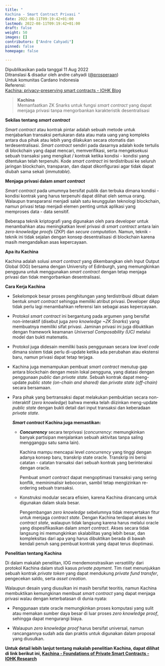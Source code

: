 ```yaml
---
title: "
Kachina - Smart Contract Privasi "
date: 2022-08-11T09:19:42+01:00
lastmod: 2022-08-11T09:19:42+01:00
draft: false
weight: 50
images: []
contributors: ["Andre Cahyadi"]
pinned: false
homepage: false

---
```


Dipublikasikan pada tanggal 11 Aug 2022<br/>
Ditranslasi & disadur oleh andre cahyadi ([@prosperaan](https://forum.cardano.org/u/prosperaan))<br/>
Untuk komunitas Cardano Indonesia<br/>
Referensi: <br/>
[Kachina: privacy-preserving smart contracts - IOHK Blog](https://iohk.io/en/blog/posts/2022/08/05/kachina-privacy-preserving-smart-contracts/)

> **Kachina**<br/>
> Memanfaatkan ZK Snarks untuk fungsi _smart contract_ yang dapat menjaga privasi tanpa mengorbankan karakteristik desentralisasi

**Sekilas tentang _smart contract_**

_Smart contract_ atau kontrak pintar adalah sebuah metode untuk menjabarkan transaksi pertukaran data atau mata uang yang kompleks antara dua pihak atau lebih yang dilakukan secara otomatis dan terdesentralisasi. _Smart contract_ sendiri pada dasarnya adalah kode tertulis di blockchain yang dapat mencari, memverifikasi, serta mengeksekusi sebuah transaksi yang mengikat / kontrak ketika kondisi - kondisi yang ditentukan telah terpenuhi. Kode _smart contract_ ini terdistribusi ke seluruh jaringan blockchain, transparan, dan dapat dikonfigurasi agar tidak dapat diubah sama sekali (_immutable_).

**Menjaga privasi dalam _smart contract_**

_Smart contract_ pada umumnya bersifat publik dan terbuka dimana kondisi - kondisi kontrak yang harus terpenuhi dapat dilihat oleh semua orang. Walaupun transparansi menjadi salah satu keunggulan teknologi blockchain, namun privasi tetap menjadi elemen penting untuk aplikasi yang memproses data - data sensitif.

Beberapa teknik kriptografi yang digunakan oleh para developer untuk menambahkan atau meningkatkan level privasi di _smart contract_ antara lain _zero-knowledge proofs_ (ZKP) dan _secure computation_. Namun, teknik - teknik ini tidak sejalan dengan konsep desentralisasi di blockchain karena masih mengandalkan asas kepercayaan.

**Apa itu Kachina**

Kachina adalah solusi _smart contract_ yang dikembangkan oleh Input Output Global (IOG) bersama dengan University of Edinburgh, yang memungkinkan pengguna untuk menggunakan _smart contract_ dengan tetap menjaga privasi dan tidak mengorbankan desentralisasi.

**Cara Kerja Kachina**

- Sekelompok besar proses penghitungan yang terdistribusi dibuat dalam bentuk _smart contract_ sehingga memiliki atribut privasi. Developer dApp tidak perlu lagi menambahkan referensi lain sebagai asas kepercayaan.

- Protokol _smart contract_ ini bergantung pada argumen yang bersifat non-interaktif (disebut juga _zero knowledge ~ZK Snarks_) yang membuatnya memiliki sifat privasi. Jaminan privasi ini juga dibuktikan dengan framework keamanan _Universal Composability (UC)_ melalui model dan bukti matematis.

- Protokol juga didesain memiliki basis penggunaan secara _low level code_ dimana sistem tidak perlu di-update ketika ada perubahan atau ekstensi baru, namun privasi dapat tetap terjaga.

- Kachina juga memampukan pembuat _smart contract_ menutup gap antara blockchain dengan mesin lokal pengguna, yang diatasi dengan penggunaan _public_ dan _private state_. Sebuah kontrak dapat meng-update _public state (on-chain and shared)_ dan _private state (off-chain)_ secara bersamaan.

- Para pihak yang bertransaksi dapat melakukan pembuktian secara non-interaktif (_zero knowledge_) bahwa mereka telah diizinkan meng-update _public state_ dengan bukti detail dari input transaksi dan keberadaan _private state_.

  **_Smart contract_ Kachina juga memastikan:**

  - _**Concurrency**_ secara terprivasi (_concurrency_: memungkinkan banyak partisipan menjalankan sebuah aktivitas tanpa saling mengganggu satu sama lain).

    Kachina mampu mencapai level _concurrency_ yang tinggi dengan adanya konsep baru, transkrip state oracle. Transkrip ini berisi catatan - catatan transaksi dari sebuah kontrak yang berinteraksi dengan oracle.

    Pembuat _smart contract_ dapat mengoptimasi transaksi yang sering konflik, meminimalisir kebocoran, sambil tetap mengizinkan re-ordering sebuah transaksi.

  - Konstruksi modular secara efisien, karena Kachina dirancang untuk digunakan dalam skala besar.

    Pengembangan _zero knowledge_ sebelumnya tidak menyertakan fitur untuk menjaga _contract state_. Dengan Kachina terdapat akses ke _contract state_, walaupun tidak langsung karena harus melalui oracle yang dispesifikasikan dalam _smart contract_. Akses secara tidak langsung ini memungkinkan skalabilitas yang lebih besar, dan kompleksitas dari apa yang harus dibuktikan berada di bawah kendali penuh sang pembuat kontrak yang dapat terus dioptimasi.

**Penelitian tentang Kachina**

Di dalam makalah penelitan, IOG mendemonstrasikan _versatility_ dari protokol Kachina dalam studi kasus _private payment_. Tim riset menunjukkan sebuah kontrak _private token_ yang dapat mendukung _private fund transfer_, pengecekan saldo, serta _asset creation_.

Walaupun desain yang diusulkan ini masih bersifat teoritis, namun Kachina membuktikan kemungkinan membuat _smart contract_ yang dapat menjaga privasi walau dengan keterbatasan di dunia nyata:

- Penggunaan state oracle memungkinkan proses komputasi yang sulit atau memakan sumber daya besar di luar proses _zero knowledge proof_, sehingga dapat mengurangi biaya.

- Walaupun _zero knowledge proof_ harus bersifat universal, namun rancangannya sudah ada dan praktis untuk digunakan dalam proposal yang diusulkan.

**Untuk detail lebih lanjut tentang makalah penelitian Kachina, dapat dilihat di link berikut ini, [Kachina - Foundations of Private Smart Contracts - IOHK Research](https://iohk.io/en/research/library/papers/kachina-foundations-of-private-smart-contracts/)**
